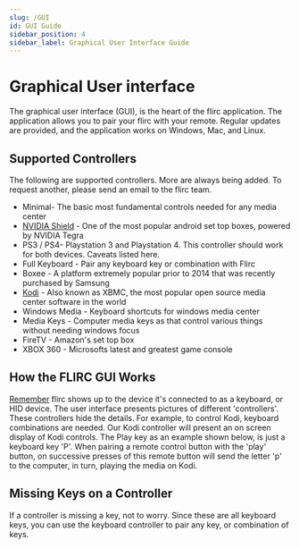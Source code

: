 ```yaml
---
slug: /GUI
id: GUI Guide
sidebar_position: 4
sidebar_label: Graphical User Interface Guide
---
```

# Graphical User interface

The graphical user interface (GUI), is the heart of the flirc application. The application allows you to pair your flirc with your remote. Regular updates are provided, and the application works on Windows, Mac, and Linux.

## Supported Controllers

The following are supported controllers. More are always being added. To request another, please send an email to the flirc team.

- Minimal- The basic most fundamental controls needed for any media center
- [NVIDIA Shield](https://www.nvidia.com/en-us/shield/) - One of the most popular android set top boxes, powered by NVIDIA Tegra
- PS3 / PS4- Playstation 3 and Playstation 4. This controller should work for both devices. Caveats listed here.
- Full Keyboard - Pair any keyboard key or combination with Flirc
- Boxee - A platform extremely popular prior to 2014 that was recently purchased by Samsung
- [Kodi](http://kodi.tv/) - Also known as XBMC, the most popular open source media center software in the world
- Windows Media - Keyboard shortcuts for windows media center
- Media Keys - Computer media keys as that control various things without needing windows focus
- FireTV - Amazon's set top box
- XBOX 360 - Microsofts latest and greatest game console

## How the FLIRC GUI Works

[Remember](../Introduction/index.md#how-flirc-works) flirc shows up to the device it's connected to as a keyboard, or HID device. The user interface presents pictures of different 'controllers'. These controllers hide the details. For example, to control Kodi, keyboard combinations are needed. Our Kodi controller will present an on screen display of Kodi controls. The Play key as an example shown below, is just a keyboard key 'P'. When pairing a remote control button with the 'play' button, on successive presses of this remote button will send the letter 'p' to the computer, in turn, playing the media on Kodi.

## Missing Keys on a Controller

If a controller is missing a key, not to worry. Since these are all keyboard keys, you can use the keyboard controller to pair any key, or combination of keys.

